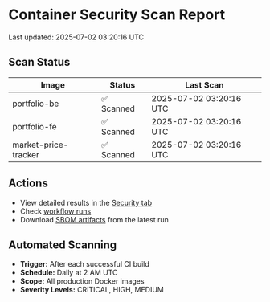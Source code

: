 # Container Security Scan Report

Last updated: 2025-07-02 03:20:16 UTC

## Scan Status

| Image | Status | Last Scan |
|-------|--------|-----------|
| portfolio-be | ✅ Scanned | 2025-07-02 03:20:16 UTC |
| portfolio-fe | ✅ Scanned | 2025-07-02 03:20:16 UTC |
| market-price-tracker | ✅ Scanned | 2025-07-02 03:20:16 UTC |

## Actions

- View detailed results in the [Security tab](https://github.com/ktenman/portfolio/security/code-scanning)
- Check [workflow runs](https://github.com/ktenman/portfolio/actions/workflows/trivy-scan.yml)
- Download [SBOM artifacts](https://github.com/ktenman/portfolio/actions/workflows/trivy-scan.yml) from the latest run

## Automated Scanning

- **Trigger:** After each successful CI build
- **Schedule:** Daily at 2 AM UTC
- **Scope:** All production Docker images
- **Severity Levels:** CRITICAL, HIGH, MEDIUM

